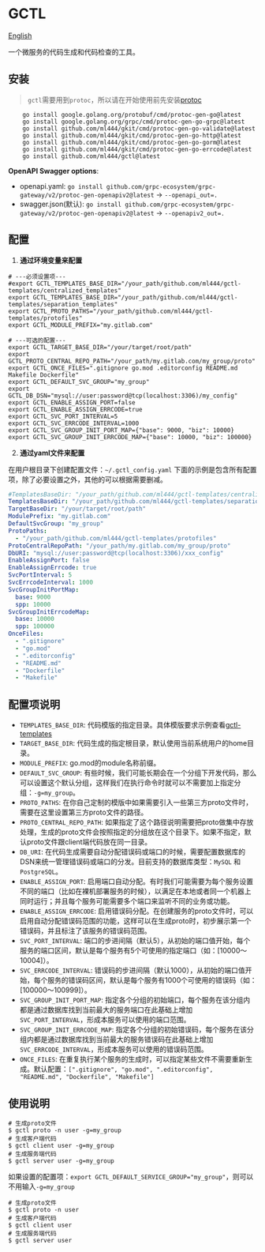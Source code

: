 # GCTL
[English](README.md)

一个微服务的代码生成和代码检查的工具。

## 安装
> `gctl`需要用到`protoc`，所以请在开始使用前先安装[protoc](https://github.com/protocolbuffers/protobuf/releases)
```shell
	go install google.golang.org/protobuf/cmd/protoc-gen-go@latest
	go install google.golang.org/grpc/cmd/protoc-gen-go-grpc@latest
	go install github.com/ml444/gkit/cmd/protoc-gen-go-validate@latest
	go install github.com/ml444/gkit/cmd/protoc-gen-go-http@latest
	go install github.com/ml444/gkit/cmd/protoc-gen-go-gorm@latest
	go install github.com/ml444/gkit/cmd/protoc-gen-go-errcode@latest
	go install github.com/ml444/gctl@latest
```

**OpenAPI Swagger options**:
- openapi.yaml: `go install github.com/grpc-ecosystem/grpc-gateway/v2/protoc-gen-openapiv2@latest` -> `--openapi_out=.`
- swagger.json(默认): `go install github.com/grpc-ecosystem/grpc-gateway/v2/protoc-gen-openapiv2@latest` -> `--openapiv2_out=.`


## 配置
1. **通过环境变量来配置**
```shell
# ---必须设置项---
#export GCTL_TEMPLATES_BASE_DIR="/your_path/github.com/ml444/gctl-templates/centralized_templates"
export GCTL_TEMPLATES_BASE_DIR="/your_path/github.com/ml444/gctl-templates/separation_templates"
export GCTL_PROTO_PATHS="/your_path/github.com/ml444/gctl-templates/protofiles"
export GCTL_MODULE_PREFIX="my.gitlab.com"
```
```shell
# ---可选的配置---
export GCTL_TARGET_BASE_DIR="/your/target/root/path"
export GCTL_PROTO_CENTRAL_REPO_PATH="/your_path/my.gitlab.com/my_group/proto"
export GCTL_ONCE_FILES=".gitignore go.mod .editorconfig README.md Makefile Dockerfile"
export GCTL_DEFAULT_SVC_GROUP="my_group"
export GCTL_DB_DSN="mysql://user:password@tcp(localhost:3306)/my_config"
export GCTL_ENABLE_ASSIGN_PORT=false
export GCTL_ENABLE_ASSIGN_ERRCODE=true
export GCTL_SVC_PORT_INTERVAL=5
export GCTL_SVC_ERRCODE_INTERVAL=1000
export GCTL_SVC_GROUP_INIT_PORT_MAP={"base": 9000, "biz": 10000}
export GCTL_SVC_GROUP_INIT_ERRCODE_MAP={"base": 10000, "biz": 100000}
```

2. **通过yaml文件来配置**

在用户根目录下创建配置文件：`~/.gctl_config.yaml`
下面的示例是包含所有配置项，除了必要设置之外，其他的可以根据需要删减。
```yaml
#TemplatesBaseDir: "/your_path/github.com/ml444/gctl-templates/centralized_templates"
TemplatesBaseDir: "/your_path/github.com/ml444/gctl-templates/separation_templates"
TargetBaseDir: "/your/target/root/path"
ModulePrefix: "my.gitlab.com"
DefaultSvcGroup: "my_group"
ProtoPaths: 
  - "/your_path/github.com/ml444/gctl-templates/protofiles"
ProtoCentralRepoPath: "/your_path/my.gitlab.com/my_group/proto"
DbURI: "mysql://user:password@tcp(localhost:3306)/xxx_config"
EnableAssignPort: false
EnableAssignErrcode: true
SvcPortInterval: 5
SvcErrcodeInterval: 1000
SvcGroupInitPortMap:
  base: 9000
  spp: 10000
SvcGroupInitErrcodeMap:
  base: 10000
  spp: 100000
OnceFiles:
  - ".gitignore"
  - "go.mod"
  - ".editorconfig"
  - "README.md"
  - "Dockerfile"
  - "Makefile"
```

## 配置项说明
- `TEMPLATES_BASE_DIR`: 代码模版的指定目录。具体模版要求示例查看[gctl-templates](https://github.com/ml444/gctl-templates)
- `TARGET_BASE_DIR`: 代码生成的指定根目录，默认使用当前系统用户的home目录。
- `MODULE_PREFIX`: go.mod的module名称前缀。
- `DEFAULT_SVC_GROUP`: 有些时候，我们可能长期会在一个分组下开发代码，那么可以设置这个默认分组，这样我们在执行命令时就可以不需要加上指定分组：`-g=my_group`。
- `PROTO_PATHS`: 在你自己定制的模版中如果需要引入一些第三方proto文件时，需要在这里设置第三方proto文件的路径。
- `PROTO_CENTRAL_REPO_PATH`: 如果指定了这个路径说明需要把proto做集中存放处理，生成的proto文件会按照指定的分组放在这个目录下。如果不指定，默认proto文件跟client端代码放在同一目录。
- `DB_URI`: 在代码生成需要自动分配错误码或端口的时候，需要配置数据库的DSN来统一管理错误码或端口的分发。目前支持的数据库类型：`MySQL` 和 `PostgreSQL`。
- `ENABLE_ASSIGN_PORT`: 启用端口自动分配。有时我们可能需要为每个服务设置不同的端口（比如在裸机部署服务的时候），以满足在本地或者同一个机器上同时运行；并且每个服务可能需要多个端口来监听不同的业务或功能。
- `ENABLE_ASSIGN_ERRCODE`: 启用错误码分配。在创建服务的proto文件时，可以启用自动分配错误码范围的功能，这样可以在生成proto时，初步展示第一个错误码，并且标注了该服务的错误码范围。
- `SVC_PORT_INTERVAL`: 端口的步进间隔（默认5），从初始的端口值开始，每个服务的端口区间，默认是每个服务有5个可使用的指定端口（如：[10000～10004]）。
- `SVC_ERRCODE_INTERVAL`: 错误码的步进间隔（默认1000），从初始的端口值开始，每个服务的错误码区间，默认是每个服务有1000个可使用的错误码（如：[100000～100999]）。
- `SVC_GROUP_INIT_PORT_MAP`: 指定各个分组的初始端口，每个服务在该分组内都是通过数据库找到当前最大的服务端口在此基础上增加`SVC_PORT_INTERVAL`，形成本服务可以使用的端口范围。
- `SVC_GROUP_INIT_ERRCODE_MAP`: 指定各个分组的初始错误码，每个服务在该分组内都是通过数据库找到当前最大的服务错误码在此基础上增加`SVC_ERRCODE_INTERVAL`，形成本服务可以使用的错误码范围。
- `ONCE_FILES`: 在重复执行某个服务的生成时，可以指定某些文件不需要重新生成。默认配置：`[".gitignore", "go.mod", ".editorconfig", "README.md", "Dockerfile", "Makefile"]`

## 使用说明
```shell
# 生成proto文件
$ gctl proto -n user -g=my_group
# 生成客户端代码
$ gctl client user -g=my_group
# 生成服务端代码
$ gctl server user -g=my_group
```
如果设置的配置项：`export GCTL_DEFAULT_SERVICE_GROUP="my_group"`，则可以不用输入`-g=my_group`

```shell
# 生成proto文件
$ gctl proto -n user 
# 生成客户端代码
$ gctl client user
# 生成服务端代码
$ gctl server user
```




